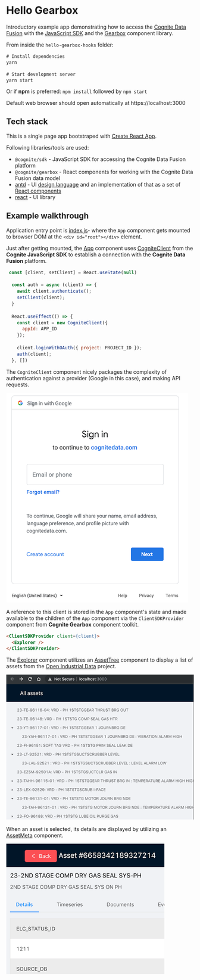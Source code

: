 # Hello Gearbox

Introductory example app demonstrating how to access the [Cognite Data Fusion](https://docs.cognite.com/) with the [JavaScript SDK](https://www.npmjs.com/package/@cognite/sdk) and the [Gearbox](https://www.npmjs.com/package/@cognite/gearbox) component library.

From inside the `hello-gearbox-hooks` folder:

```shell
# Install dependencies
yarn

# Start development server
yarn start
```

Or if **npm** is preferred: `npm install` followed by `npm start`

Default web browser should open automatically at https://localhost:3000

## Tech stack

This is a single page app bootstraped with
[Create React App](https://facebook.github.io/create-react-app/docs/getting-started).

Following libraries/tools are used:

- `@cognite/sdk` - JavaScript SDK for accessing the Cognite Data Fusion platform
- `@cognite/gearbox` - React components for working with the Cognite Data Fusion data model
- [antd](https://github.com/ant-design/ant-design) - UI [design language](https://ant.design/docs/spec/introduce) and an implementation of that as a set of [React components](https://ant.design/docs/react/introduce)
- [react](https://github.com/facebook/react) - UI library

## Example walkthrough

Application entry point is [index.js](src/index.js)- where the `App` component gets
mounted to browser DOM at the `<div id="root"></div>` element.

Just after getting mounted, the [App](src/App.js) component uses
[CogniteClient](https://cognitedata.github.io/cognitesdk-js/classes/cogniteclient.html)
from the **Cognite JavaScript SDK** to establish a connection with the
**Cognite Data Fusion** platform.

```js
 const [client, setClient] = React.useState(null)

  const auth = async (client) => {
    await client.authenticate();
    setClient(client);
  }

  React.useEffect(() => {
    const client = new CogniteClient({
      appId: APP_ID
    });

    client.loginWithOAuth({ project: PROJECT_ID });
    auth(client);
  }, [])
```

The `CogniteClient` component nicely packages the complexity of authentication
against a provider (Google in this case), and making API requests.

![](res/hello-0.png)

A reference to this client is stored in the `App` component's state and made available 
to the children of the `App` component via the `ClientSDKProvider` component from 
**Cognite Gearbox** component toolkit.

```html
<ClientSDKProvider client={client}>
  <Explorer />
</ClientSDKProvider>
```

The [Explorer](src/Explorer.js) component utilizes an
[AssetTree](https://cognitedata.github.io/gearbox.js/?path=/story/assettree--full-description)
component to display a list of assets from the
[Open Industrial Data](https://openindustrialdata.com) project.

![](res/hello-1.png)

When an asset is selected, its details are displayed by utilizing an
[AssetMeta](https://cognitedata.github.io/gearbox.js/?path=/story/assetmeta--full-description) component.

![](res/hello-2.png)
